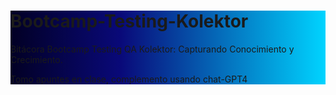 <div style="background: rgb(2,0,36);
background: linear-gradient(90deg, rgba(2,0,36,1) 0%, rgba(9,9,121,1) 35%, rgba(0,212,255,1) 100%);">
  <h1>Bootcamp-Testing-Kolektor</h1>
  <p>Bitácora Bootcamp Testing QA Kolektor: Capturando Conocimiento y Crecimiento.</p>
  <p>Tomo apuntes en clase, complemento usando chat-GPT4</p>
  </div>